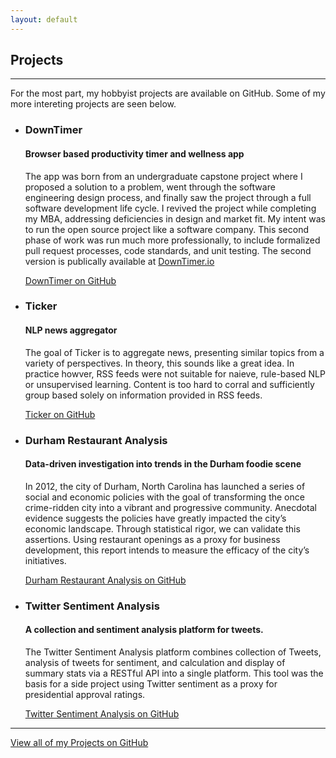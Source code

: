 ```yaml
---
layout: default
---
```

<article>
  <div class="content-core">
    <h1>Projects</h1>
    <hr />
    <p>
      For the most part, my hobbyist projects are available on GitHub. Some of my
      more intereting projects are seen below.
    </p>
    <ul class="post-list">
      <li>
        <div>
          <h3>
            DownTimer
          </h3>
          <h4>
            Browser based productivity timer and wellness app
          </h4>
          <div>
            <p>
              The app was born from an undergraduate capstone project where I proposed
              a solution to a problem, went through the software engineering design
              process, and finally saw the project through a full software development
              life cycle. I revived the project while completing my MBA, addressing
              deficiencies in design and market fit. My intent was to run the open
              source project like a software company. This second phase of work
              was run much more professionally, to include formalized pull request
              processes, code standards, and unit testing. The second version is
              publically available at
              <a href="https://downtimer.io" target="_blank" rel="noopener noreferrer">
                DownTimer.io
              </a>
            </p>
            <p>
              <a href="https://github.com/downtimer/downtimer" target="_blank" rel="noopener noreferrer">
                DownTimer on GitHub
              </a>
            </p>
          </div>
        </div>
      </li>
      <li>
        <div>
          <h3>
            Ticker
          </h3>
          <h4>
            NLP news aggregator
          </h4>
          <div>
            <p>
              The goal of Ticker is to aggregate news, presenting similar topics
              from a variety of perspectives. In theory, this sounds like a great
              idea. In practice howver, RSS feeds were not suitable for naieve,
              rule-based NLP or unsupervised learning. Content is too hard to
              corral and sufficiently group based solely on information provided
              in RSS feeds.
            </p>
            <p>
              <a href="https://github.com/dkrichards86/ticker" target="_blank" rel="noopener noreferrer">
                Ticker on GitHub
              </a>
            </p>
          </div>
        </div>
      </li>
      <li>
        <div>
          <h3>
            Durham Restaurant Analysis
          </h3>
          <h4>
            Data-driven investigation into trends in the Durham foodie scene
          </h4>
          <div>
            <p>
              In 2012, the city of Durham, North Carolina has launched a series
              of social and economic policies with the goal of transforming the
              once crime-ridden city into a vibrant and progressive community.
              Anecdotal evidence suggests the policies have greatly impacted the
              city’s economic landscape. Through statistical rigor, we can
              validate this assertions. Using restaurant openings as a proxy for
              business development, this report intends to measure the efficacy
              of the city’s initiatives.
            </p>
            <p>
              <a href="https://github.com/dkrichards86/durham-restaurants" target="_blank" rel="noopener noreferrer">
                Durham Restaurant Analysis on GitHub
              </a>
            </p>
          </div>
        </div>
      </li>
      <li>
        <div>
          <h3>
            Twitter Sentiment Analysis
          </h3>
          <h4>
            A collection and sentiment analysis platform for tweets.
          </h4>
          <div>
            <p>
              The Twitter Sentiment Analysis platform combines collection of Tweets,
              analysis of tweets for sentiment, and calculation and display of
              summary stats via a RESTful API into a single platform. This tool was
              the basis for a side project using Twitter sentiment as a proxy for
              presidential approval ratings.
            </p>
            <p>
              <a href="https://github.com/dkrichards86/twitter-sentiment" target="_blank" rel="noopener noreferrer">
                Twitter Sentiment Analysis on GitHub
              </a>
            </p>
          </div>
        </div>
      </li>
    </ul>
    <hr />
    <div class="postlist-footer">
      <div></div>
      <div>
        <a href="https://github.com/dkrichards86" title="See some of Keith's projects on GitHub." target="_blank" rel="noopener noreferrer">
          View all of my Projects on GitHub
        </a>
      </div>
    </div>
  </div>
</article>